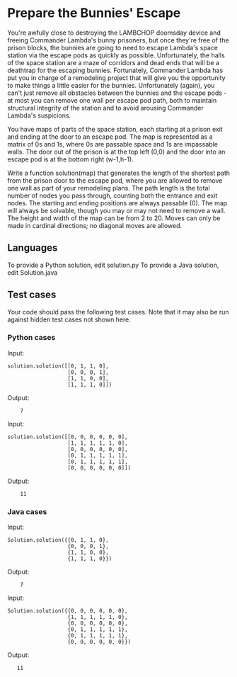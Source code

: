 # Prepare the Bunnies' Escape

You're awfully close to destroying the LAMBCHOP doomsday device and freeing Commander Lambda's bunny prisoners, but once they're free of the prison blocks, the bunnies are going to need to escape Lambda's space station via the escape pods as quickly as possible. Unfortunately, the halls of the space station are a maze of corridors and dead ends that will be a deathtrap for the escaping bunnies. Fortunately, Commander Lambda has put you in charge of a remodeling project that will give you the opportunity to make things a little easier for the bunnies. Unfortunately (again), you can't just remove all obstacles between the bunnies and the escape pods - at most you can remove one wall per escape pod path, both to maintain structural integrity of the station and to avoid arousing Commander Lambda's suspicions. 

You have maps of parts of the space station, each starting at a prison exit and ending at the door to an escape pod. The map is represented as a matrix of 0s and 1s, where 0s are passable space and 1s are impassable walls. The door out of the prison is at the top left (0,0) and the door into an escape pod is at the bottom right (w-1,h-1). 

Write a function solution(map) that generates the length of the shortest path from the prison door to the escape pod, where you are allowed to remove one wall as part of your remodeling plans. The path length is the total number of nodes you pass through, counting both the entrance and exit nodes. The starting and ending positions are always passable (0). The map will always be solvable, though you may or may not need to remove a wall. The height and width of the map can be from 2 to 20. Moves can only be made in cardinal directions; no diagonal moves are allowed.

## Languages

To provide a Python solution, edit solution.py
To provide a Java solution, edit Solution.java

## Test cases

Your code should pass the following test cases.
Note that it may also be run against hidden test cases not shown here.

### Python cases

Input:
```
solution.solution([[0, 1, 1, 0],
                   [0, 0, 0, 1],
                   [1, 1, 0, 0],
                   [1, 1, 1, 0]])
```
Output:
```
    7
```

Input:
```
solution.solution([[0, 0, 0, 0, 0, 0],
                   [1, 1, 1, 1, 1, 0],
                   [0, 0, 0, 0, 0, 0],
                   [0, 1, 1, 1, 1, 1],
                   [0, 1, 1, 1, 1, 1],
                   [0, 0, 0, 0, 0, 0]])
```
Output:
```
    11
```

### Java cases 

Input:  
```
Solution.solution({{0, 1, 1, 0},
                   {0, 0, 0, 1},
                   {1, 1, 0, 0},
                   {1, 1, 1, 0}}) 
```
Output:  
```
    7
```
  
Input:  
```
Solution.solution({{0, 0, 0, 0, 0, 0},
                   {1, 1, 1, 1, 1, 0},
                   {0, 0, 0, 0, 0, 0},
                   {0, 1, 1, 1, 1, 1},
                   {0, 1, 1, 1, 1, 1},
                   {0, 0, 0, 0, 0, 0}})  
```
Output:  
```
   11
```
